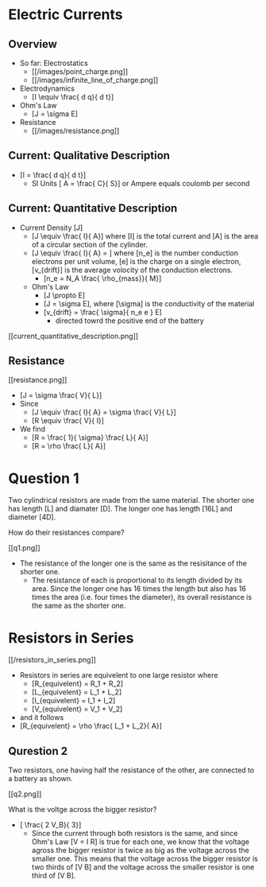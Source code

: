# Electric Currents

## Overview
* So far: Electrostatics
  * [[/images/point_charge.png]]
  * [[/images/infinite_line_of_charge.png]]
* Electrodynamics
  * \[I \equiv \frac{ d q}{ d t}\]
* Ohm's Law 
  * \[J = \sigma E\]
* Resistance
  * [[/images/resistance.png]]
  

## Current: Qualitative Description
* \[I = \frac{ d q}{ d t}\]
  * SI Units \[ A = \frac{ C}{ S}\] or Ampere equals coulomb per second

## Current: Quantitative Description
* Current Density \[J\]
  * \[J \equiv \frac{ I}{ A}\] where \[I\] is the total current 
    and \[A\] is the area of a circular section of the cylinder.
  * \[J \equiv \frac{ I}{ A} = \] where \[n_e\] is the number 
    conduction electrons per unit volume, \[e\] is the charge 
    on a single electron, \[v_{drift}\] is the average volocity 
    of the conduction electrons.
      * \[n_e = N_A \frac{ \rho_{mass}}{ M}\]
  * Ohm's Law
    * \[J \propto E\]
    * \[J = \sigma E\], where \[\sigma\] is the conductivity 
      of the material
    * \[v_{drift} = \frac{ \sigma}{ n_e e } E\]
      * directed towrd the positive end of the battery

[[current_quantitative_description.png]]

## Resistance

[[resistance.png]]
* \[J = \sigma \frac{ V}{ L}\]
* Since 
  * \[J \equiv \frac{ I}{ A} = \sigma \frac{ V}{ L}\]
  * \[R \equiv \frac{ V}{ I}\]
* We find 
  * \[R = \frac{ 1}{ \sigma} \frac{ L}{ A}\]
  * \[R = \rho \frac{ L}{ A}\]

# Question 1
Two cylindrical resistors are made from the same material. 
The shorter one has length \[L\] and diamater \[D\]. The longer 
one has length \[16L\] and diameter \[4D\].

How do their resistances compare?

[[q1.png]]

* The resistance of the longer one is the same as the 
  resisitance of the shorter one.
  * The resistance of each is proportional to its length 
    divided by its area. Since the longer one has 16 times 
    the length but also has 16 times the area 
    (i.e. four times the diameter), its overall resistance 
    is the same as the shorter one.

# Resistors in Series
[[/resistors_in_series.png]]

* Resistors in series are equivelent to one large resistor where
  * \[R_{equivelent} = R_1 + R_2\]
  * \[L_{equivelent} = L_1 + L_2\]
  * \[I_{equivelent} = I_1 + I_2\]
  * \[V_{equivelent} = V_1 + V_2\]
* and it follows 
* \[R_{equivelent} = \rho \frac{ L_1 + L_2}{ A}\]

## Qurestion 2

Two resistors, one having half the resistance of the other, are 
connected to a battery as shown. 

[[q2.png]]

What is the voltge across the bigger resistor?

* \[ \frac{ 2 V_B}{ 3}\]
  * Since the current through both resistors is the same, and 
    since Ohm's Law \[V = I R\] is true for each one, we know 
    that the voltage agross the bigger resistor is twice as big 
    as the voltage across the smaller one. This means that the 
    voltage across the bigger resistor is two thirds of \[V B\] 
    and the voltage across the smaller resistor is one third 
    of \[V B\].

  